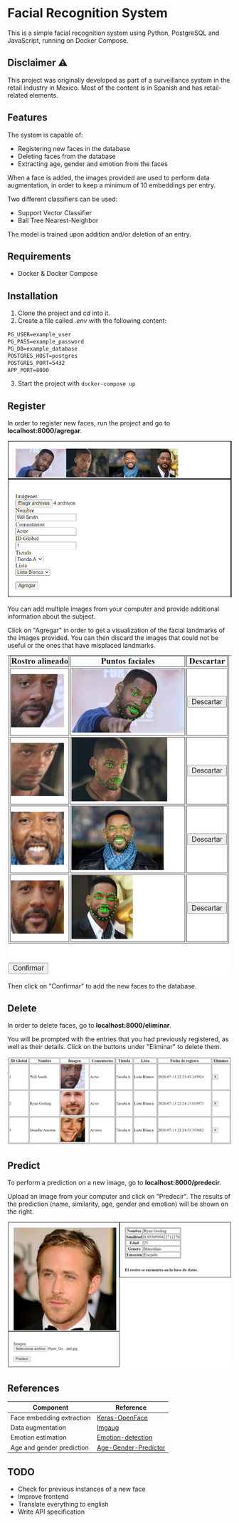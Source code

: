 # Facial Recognition System

This is a simple facial recognition system using Python, PostgreSQL and JavaScript, running on Docker Compose.

## Disclaimer ⚠️

This project was originally developed as part of a surveillance system in the retail industry in Mexico. Most of the content is in Spanish and has retail-related elements.

## Features

The system is capable of:

* Registering new faces in the database
* Deleting faces from the database
* Extracting age, gender and emotion from the faces

When a face is added, the images provided are used to perform data augmentation, in order to keep a minimum of 10 embeddings per entry.

Two different classifiers can be used:
* Support Vector Classifier
* Ball Tree Nearest-Neighbor

The model is trained upon addition and/or deletion of an entry.

## Requirements

* Docker & Docker Compose

## Installation

1. Clone the project and _cd_ into it.
2. Create a file called _.env_ with the following content:
```
PG_USER=example_user
PG_PASS=example_password
PG_DB=example_database
POSTGRES_HOST=postgres
POSTGRES_PORT=5432
APP_PORT=8000
```
3. Start the project with ```docker-compose up```

## Register

In order to register new faces, run the project and go to **localhost:8000/agregar**.

![Register 1](/utils/images/registrar1.PNG)

You can add multiple images from your computer and provide additional information about the subject.

Click on "Agregar" in order to get a visualization of the facial landmarks of the images provided. You can then discard the images that could not be useful or the ones that have misplaced landmarks.

![Register 2](/utils/images/registrar2.PNG)

Then click on "Confirmar" to add the new faces to the database.

## Delete

In order to delete faces, go to **localhost:8000/eliminar**.

You will be prompted with the entries that you had previously registered, as well as their details. Click on the buttons under "Eliminar" to delete them.

![Delete](/utils/images/eliminar.PNG)

## Predict

To perform a prediction on a new image, go to **localhost:8000/predecir**.

Upload an image from your computer and click on "Predecir". The results of the prediction (name, similarity, age, gender and emotion) will be shown on the right.

![Predict](/utils/images/predecir.PNG)

## References

| Component                 | Reference                                                                     |
|---------------------------|-------------------------------------------------------------------------------|
| Face embedding extraction | [Keras-OpenFace](https://github.com/iwantooxxoox/Keras-OpenFace)              |
| Data augmentation         | [Imgaug](https://github.com/aleju/imgaug)                                     |
| Emotion estimation        | [Emotion-detection](https://github.com/atulapra/Emotion-detection)            |
| Age and gender prediction | [Age-Gender-Predictor](https://github.com/dandynaufaldi/Age-Gender-Predictor) |


## TODO
* Check for previous instances of a new face
* Improve frontend
* Translate everything to english
* Write API specification
